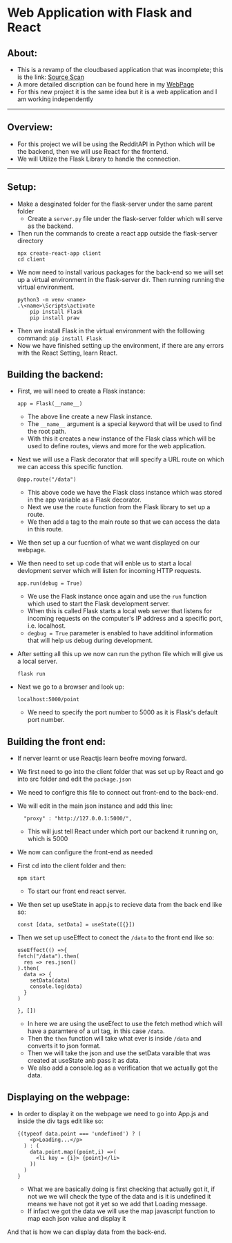 # Web Application with Flask and React
## About:
* This is a revamp of the cloudbased application that was incomplete; this is the link: [Source Scan](https://github.com/MaySuresh/Source-Scans)
* A more detailed discription can be found here in my [WebPage](https://maysur.github.io/Resume/project1.html)
* For this new project it is the same idea but it is a web application and I am working independently 
***
## Overview:
* For this project we will be using the RedditAPI in Python which will be the backend, then we will use React for the frontend.
* We will Utilize the Flask Library to handle the connection.
***

## Setup:
* Make a desginated folder for the flask-server under the same parent folder
    * Create a `server.py` file under the flask-server folder which will serve as the backend.
* Then run the commands to create a react app outside the flask-server directory
    ```
    npx create-react-app client 
    cd client
    ```
* We now need to install various packages for the back-end so we will set up a virtual environment in the flask-server dir. Then running running the virtual environment.
    ```
    python3 -m venv <name>
    .\<name>\Scripts\activate
        pip install Flask
        pip install praw
    ```
* Then we install Flask in the virtual environment with the folllowing command: `pip install Flask`
* Now we have finished setting up the environment, if there are any errors with the React Setting, learn React.

## Building the backend:

* First, we will need to create a Flask instance:
    ```
    app = Flask(__name__)
    ```
    * The above line create a new Flask instance. 
    * The `__name__` argument is a special keyword that will be used to find the root path. 
    * With this it creates a new instance of the Flask class which will be used to define routes, views and more for the web application.
* Next we will use a Flask decorator that will specify a URL route on which we can access this specific function.  
    ```
    @app.route("/data")
    ```
    * This above code we have the Flask class instance which was stored in the app variable as a Flask decorator.
    * Next we use the `route` function from the Flask library to set up a route.
    * We then add a tag to the main route so that we can access the data in this route.

* We then set up a our fucntion of what we want displayed on our webpage.
* We then need to set up code that will enble us to start a local devlopment server which will listen for incoming HTTP requests.
    ```
    app.run(debug = True)
    ```
    * We use the Flask instance once again and use the `run` function which used to start the Flask development server.
    * When this is called Flask starts a local web server that listens for incoming requests on the computer's IP address and a specific port, i.e. localhost.
    * `degbug = True` parameter is enabled to have additinol information that will help us debug during development.
* After setting all this up we now can run the python file which will give us a local server.
  ```
  flask run
  ```
* Next we go to a browser and look up:
    ```
    localhost:5000/point
    ```
    * We need to specify the port number to 5000 as it is Flask's default port number.
## Building the front end:
* If nerver learnt or use Reactjs learn beofre moving forward.

* We first need to go into the client folder that was set up by React and go into src folder and edit the `package.json`
* We need to configre this file to connect out front-end to the back-end.
* We will edit in the main json instance and add this line:
    ```
      "proxy" : "http://127.0.0.1:5000/",
    ```
    * This will just tell React under which port our backend it running on, which is 5000

* We now can configure the front-end as needed
* First cd into the client folder and then:
    ```
    npm start
    ```
    * To start our front end react server.
* We then set up useState in app.js to recieve data from the back end like so:
    ```
    const [data, setData] = useState([{}])
    ```
* Then we set up useEffect to conect the `/data` to the front end like so:
    ```
    useEffect(() =>{
    fetch("/data").then(
      res => res.json()
    ).then(
      data => {
        setData(data)
        console.log(data)
      }
    )
    
  }, [])
    ```
    * In here we are using the useEfect to use the fetch method which will have a paramtere of a url tag, in this case `/data`.
    * Then the `then` function will take what ever is inside `/data` and converts it to json format.
    * Then we will take the json and use the setData varaible that was created at useState anb pass it as data.
    * We also add a console.log as a verification that we actually got the data.
## Displaying on the webpage:
* In order to display it on the webpage we need to go into App.js and inside the div tags edit like so:
    ```
    {(typeof data.point === 'undefined') ? (
        <p>Loading...</p>
      ) : (
        data.point.map((point,i) =>(
          <li key = {i}> {point}</li>
        ))
      )     
    }
    ```
    * What we are basically doing is first checking that actually got it, if not we we will check the type of the data and is it is undefined it means we have not got it yet so we add that Loading message.
    * If infact we got the data we will use the map javascript function to map each json value and display it

And that is how we can display data from the back-end.
